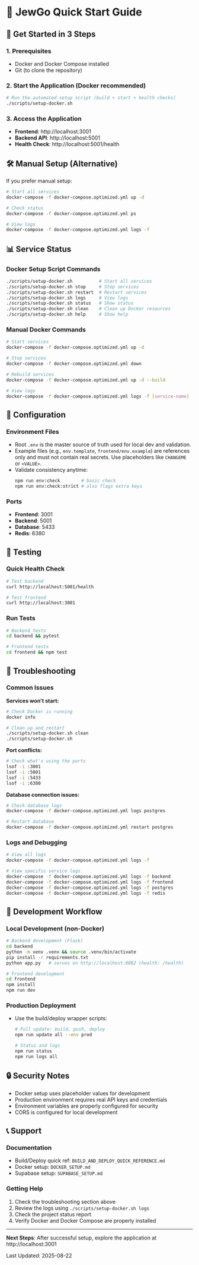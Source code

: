 # 🚀 JewGo Quick Start Guide

## 🎯 Get Started in 3 Steps

### 1. Prerequisites
- Docker and Docker Compose installed
- Git (to clone the repository)

### 2. Start the Application (Docker recommended)
```bash
# Run the automated setup script (build + start + health checks)
./scripts/setup-docker.sh
```

### 3. Access the Application
- **Frontend**: http://localhost:3001
- **Backend API**: http://localhost:5001
- **Health Check**: http://localhost:5001/health

## 🛠️ Manual Setup (Alternative)

If you prefer manual setup:

```bash
# Start all services
docker-compose -f docker-compose.optimized.yml up -d

# Check status
docker-compose -f docker-compose.optimized.yml ps

# View logs
docker-compose -f docker-compose.optimized.yml logs -f
```

## 📊 Service Status

### Docker Setup Script Commands
```bash
./scripts/setup-docker.sh          # Start all services
./scripts/setup-docker.sh stop     # Stop services
./scripts/setup-docker.sh restart  # Restart services
./scripts/setup-docker.sh logs     # View logs
./scripts/setup-docker.sh status   # Show status
./scripts/setup-docker.sh clean    # Clean up Docker resources
./scripts/setup-docker.sh help     # Show help
```

### Manual Docker Commands
```bash
# Start services
docker-compose -f docker-compose.optimized.yml up -d

# Stop services
docker-compose -f docker-compose.optimized.yml down

# Rebuild services
docker-compose -f docker-compose.optimized.yml up -d --build

# View logs
docker-compose -f docker-compose.optimized.yml logs -f [service-name]
```

## 🔧 Configuration

### Environment Files
- Root `.env` is the master source of truth used for local dev and validation.
- Example files (e.g., `env.template`, `frontend/env.example`) are references only and must not contain real secrets. Use placeholders like `CHANGEME` or `<VALUE>`.
- Validate consistency anytime:
  ```bash
  npm run env:check        # basic check
  npm run env:check:strict # also flags extra keys
  ```

### Ports
- **Frontend**: 3001
- **Backend**: 5001
- **Database**: 5433
- **Redis**: 6380

## 🧪 Testing

### Quick Health Check
```bash
# Test backend
curl http://localhost:5001/health

# Test frontend
curl http://localhost:3001
```

### Run Tests
```bash
# Backend tests
cd backend && pytest

# Frontend tests
cd frontend && npm test
```

## 🐛 Troubleshooting

### Common Issues

**Services won't start:**
```bash
# Check Docker is running
docker info

# Clean up and restart
./scripts/setup-docker.sh clean
./scripts/setup-docker.sh
```

**Port conflicts:**
```bash
# Check what's using the ports
lsof -i :3001
lsof -i :5001
lsof -i :5433
lsof -i :6380
```

**Database connection issues:**
```bash
# Check database logs
docker-compose -f docker-compose.optimized.yml logs postgres

# Restart database
docker-compose -f docker-compose.optimized.yml restart postgres
```

### Logs and Debugging
```bash
# View all logs
docker-compose -f docker-compose.optimized.yml logs -f

# View specific service logs
docker-compose -f docker-compose.optimized.yml logs -f backend
docker-compose -f docker-compose.optimized.yml logs -f frontend
docker-compose -f docker-compose.optimized.yml logs -f postgres
docker-compose -f docker-compose.optimized.yml logs -f redis
```

## 📱 Development Workflow

### Local Development (non-Docker)
```bash
# Backend development (Flask)
cd backend
python -m venv .venv && source .venv/bin/activate
pip install -r requirements.txt
python app.py   # serves on http://localhost:8082 (health: /health)

# Frontend development
cd frontend
npm install
npm run dev
```

### Production Deployment
- Use the build/deploy wrapper scripts:
  ```bash
  # Full update: build, push, deploy
  npm run update all --env prod

  # Status and logs
  npm run status
  npm run logs all
  ```

## 🔒 Security Notes

- Docker setup uses placeholder values for development
- Production environment requires real API keys and credentials
- Environment variables are properly configured for security
- CORS is configured for local development

## 📞 Support

### Documentation
- Build/Deploy quick ref: `BUILD_AND_DEPLOY_QUICK_REFERENCE.md`
- Docker setup: `DOCKER_SETUP.md`
- Supabase setup: `SUPABASE_SETUP.md`

### Getting Help
1. Check the troubleshooting section above
2. Review the logs using `./scripts/setup-docker.sh logs`
3. Check the project status report
4. Verify Docker and Docker Compose are properly installed

---

**Next Steps**: After successful setup, explore the application at http://localhost:3001

Last Updated: 2025-08-22
